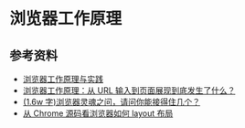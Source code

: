 # 浏览器工作原理

## 参考资料

- [浏览器工作原理与实践](https://blog.poetries.top/browser-working-principle/)
- [浏览器工作原理：从 URL 输入到页面展现到底发生了什么？](https://www.jianshu.com/p/d616d887953a)
- [(1.6w 字)浏览器灵魂之问，请问你能接得住几个？](https://juejin.cn/post/6844904021308735502)
- [从 Chrome 源码看浏览器如何 layout 布局](https://www.rrfed.com/2017/02/26/chrome-layout/)
